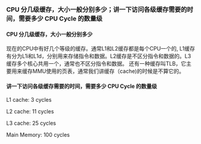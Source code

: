 ### CPU 分几级缓存，大小一般分别多少；讲一下访问各级缓存需要的时间，需要多少 CPU Cycle 的数量级

#### CPU 分几级缓存，大小一般分别多少

现在的CPU中有好几个等级的缓存。通常L1和L2缓存都是每个CPU一个的, L1缓存有分为L1i和L1d，分别用来存储指令和数据。L2缓存是不区分指令和数据的。L3缓存多个核心共用一个，通常也不区分指令和数据。 还有一种缓存叫TLB，它主要用来缓存MMU使用的页表，通常我们讲缓存（cache)的时候是不算它的。

#### 讲一下访问各级缓存需要的时间，需要多少 CPU Cycle 的数量级

L1 cache: 3 cycles

L2 cache: 11 cycles

L3 cache: 25 cycles

Main Memory: 100 cycles